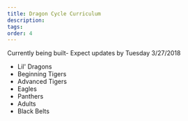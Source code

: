 ```yaml
---
title: Dragon Cycle Curriculum
description:
tags:
order: 4
---
```


Currently being built- Expect updates by Tuesday 3/27/2018

* Lil' Dragons
* Beginning Tigers
* Advanced Tigers
* Eagles
* Panthers
* Adults
* Black Belts